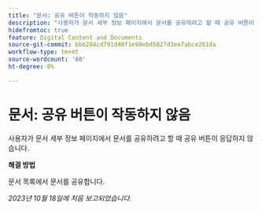 ```yaml
---
title: "문서: 공유 버튼이 작동하지 않음"
description: "사용자가 문서 세부 정보 페이지에서 문서를 공유하려고 할 때 공유 버튼이 응답하지 않습니다."
hidefromtoc: true
feature: Digital Content and Documents
source-git-commit: bbb284cd791d40f1e98ebd5827d3ee7abce261da
workflow-type: tm+mt
source-wordcount: '60'
ht-degree: 8%

---
```



# 문서: 공유 버튼이 작동하지 않음

사용자가 문서 세부 정보 페이지에서 문서를 공유하려고 할 때 공유 버튼이 응답하지 않습니다.

**해결 방법**

문서 목록에서 문서를 공유합니다.

_2023년 10월 18일에 처음 보고되었습니다._
